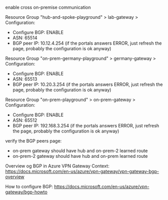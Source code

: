 enable cross on-premise communication

Resource Group "hub-and-spoke-playground" > lab-gateway > Configuration:
* Configure BGP: ENABLE
* ASN: 65514
* BGP peer IP: 10.12.4.254
(if the portals answers ERROR, just refresh the page, probably the configuration is ok anyway)



Resource Group "on-prem-germany-playground" > germany-gateway > Configuration:
* Configure BGP: ENABLE
* ASN: 65513
* BGP peer IP: 10.20.3.254
(if the portals answers ERROR, just refresh the page, probably the configuration is ok anyway)


Resource Group "on-prem-playground" > on-prem-gateway > Configuration:
* Configure BGP: ENABLE
* ASN: 65512
* BGP peer IP: 192.168.3.254
(if the portals answers ERROR, just refresh the page, probably the configuration is ok anyway)

verify the BGP peers page:
* on-prem gateway should have hub and on-prem-2 learned route
* on-prem-2 gateway should have hub and on-prem learned route




Overview og BGP in Azure VPN Gateway Context: https://docs.microsoft.com/en-us/azure/vpn-gateway/vpn-gateway-bgp-overview

How to configure BGP: https://docs.microsoft.com/en-us/azure/vpn-gateway/bgp-howto